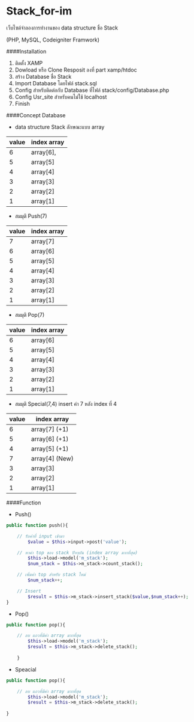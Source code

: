 # Stack_for-im
เว็บไซต์จำลองการทำงานของ data structure ชื่อ Stack

(PHP, MySQL, Codeigniter Framwork)

####Installation

1. ติดตั้ง XAMP 
2. Dowload หรือ Clone Resposit ลงที่ part  xamp/htdoc 
3. สร้าง Database ชื่อ Stack 
4. Import Database โดยไฟล์ stack.sql 
5. Config สำหรับติดต่อกับ Database ที่ไฟล์ stack/config/Database.php
6. Config Usr_site สำหรับคนไม่ใช้ localhost
7. Finish

####Concept Database

- data structure Stack ลักษณะแบบ array

value  | index array
------------- | -------------
6  | array[6],|<---- top
5  | array[5] 
4  | array[4] 
3  | array[3] 
2  | array[2] 
1  | array[1] 

- สมมุติ Push(7)

value  | index array
------------- | -------------
7 | array[7]|<---- top
6  | array[6]
5  | array[5] 
4  | array[4] 
3  | array[3] 
2  | array[2] 
1  | array[1] 

- สมมุติ Pop(7)

value  | index array
------------- | -------------
6  | array[6]
5  | array[5] 
4  | array[4] 
3  | array[3] 
2  | array[2] 
1  | array[1] 

- สมมุติ Special(7,4) insert ค่า 7 หลัง index ที่ 4 


value  | index array  | 
------------- | -------------
6  | array[7] (+1)
5  | array[6] (+1)
4  | array[5] (+1) 
7  | array[4] (New)
3  | array[3] 
2  | array[2] 
1  | array[1]


####Function
- Push()
```php
public function push(){

    // รับค่าที่ input เข้ามา  
        $value = $this->input->post('value'); 

    // หาค่า top ของ stack ปัจจุบัน (index array มากที่สุด)     
        $this->load->model('m_stack');
        $num_stack = $this->m_stack->count_stack();

    // เพิ่มค่า top สำหรับ stack ใหม่
        $num_stack++;

    // Insert
        $result = $this->m_stack->insert_stack($value,$num_stack++);
}        
```
 
- Pop()
```php
public function pop(){

    // ลบ แถวที่มีค่า array มากที่สุด
        $this->load->model('m_stack');
        $result = $this->m_stack->delete_stack();
   
    }
```
- Speacial
```php
public function pop(){

    // ลบ แถวที่มีค่า array มากที่สุด
        $this->load->model('m_stack');
        $result = $this->m_stack->delete_stack();
   
}
